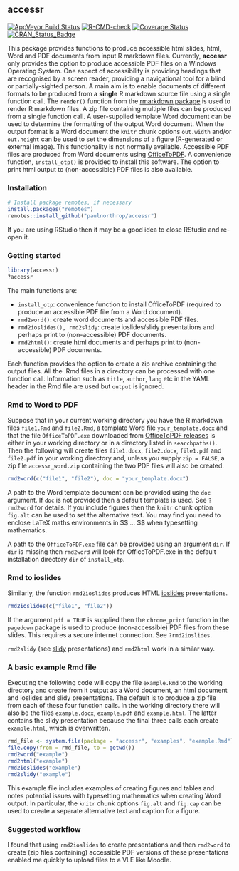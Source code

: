 
<!-- README.md is generated from README.Rmd. Please edit that file -->

## accessr

[![AppVeyor Build
Status](https://ci.appveyor.com/api/projects/status/github/paulnorthrop/accessr?branch=master&svg=true)](https://ci.appveyor.com/project/paulnorthrop/accessr)
[![R-CMD-check](https://github.com/paulnorthrop/accessr/actions/workflows/R-CMD-check.yaml/badge.svg)](https://github.com/paulnorthrop/accessr/actions/workflows/R-CMD-check.yaml)
[![Coverage
Status](https://codecov.io/github/paulnorthrop/accessr/coverage.svg?branch=master)](https://app.codecov.io/github/paulnorthrop/accessr?branch=master)
[![CRAN_Status_Badge](https://www.r-pkg.org/badges/version/accessr)](https://cran.r-project.org/package=accessr)

This package provides functions to produce accessible html slides, html,
Word and PDF documents from input R markdown files. Currently,
**accessr** only provides the option to produce accessible PDF files on
a Windows Operating System. One aspect of accessibility is providing
headings that are recognised by a screen reader, providing a
navigational tool for a blind or partially-sighted person. A main aim is
to enable documents of different formats to be produced from a
**single** R markdown source file using a single function call. The
`render()` function from the [rmarkdown
package](https://cran.r-project.org/package=rmarkdown) is used to render
R markdown files. A zip file containing multiple files can be produced
from a single function call. A user-supplied template Word document can
be used to determine the formatting of the output Word document. When
the output format is a Word document the `knitr` chunk options
`out.width` and/or `out.height` can be used to set the dimensions of a
figure (R-generated or external image). This functionality is not
normally available. Accessible PDF files are produced from Word
documents using [OfficeToPDF](https://github.com/cognidox/OfficeToPDF).
A convenience function, `install_otp()` is provided to install this
software. The option to print html output to (non-accessible) PDF files
is also available.

### Installation

``` r
# Install package remotes, if necessary
install.packages("remotes")
remotes::install_github("paulnorthrop/accessr")
```

If you are using RStudio then it may be a good idea to close RStudio and
re-open it.

### Getting started

``` r
library(accessr)
?accessr
```

The main functions are:

- `install_otp`: convenience function to install OfficeToPDF (required
  to produce an accessible PDF file from a Word document).
- `rmd2word()`: create word documents and accessible PDF files.
- `rmd2ioslides(), rmd2slidy`: create ioslides/slidy presentations and
  perhaps print to (non-accessible) PDF documents.
- `rmd2html()`: create html documents and perhaps print to
  (non-accessible) PDF documents.

Each function provides the option to create a zip archive containing the
output files. All the .Rmd files in a directory can be processed with
one function call. Information such as `title`, `author`, `lang` etc in
the YAML header in the Rmd file are used but `output` is ignored.

### Rmd to Word to PDF

Suppose that in your current working directory you have the R markdown
files `file1.Rmd` and `file2.Rmd`, a template Word file
`your_template.docx` and that the file `OfficeToPDF.exe` downloaded from
[OfficeToPDF releases](https://github.com/cognidox/OfficeToPDF/releases)
is either in your working directory or in a directory listed in
`searchpaths()`. Then the following will create files `file1.docx`,
`file2.docx`, `file1.pdf` and `file2.pdf` in your working directory and,
unless you supply `zip = FALSE`, a zip file `accessr_word.zip`
containing the two PDF files will also be created.

``` r
rmd2word(c("file1", "file2"), doc = "your_template.docx")
```

A path to the Word template document can be provided using the `doc`
argument. If `doc` is not provided then a default template is used. See
`?rmd2word` for details. If you include figures then the `knitr` chunk
option `fig.alt` can be used to set the alternative text. You may find
you need to enclose LaTeX maths environments in \$\$ … \$\$ when
typesetting mathematics.

A path to the `OfficeToPDF.exe` file can be provided using an argument
`dir`. If `dir` is missing then `rmd2word` will look for OfficeToPDF.exe
in the default installation directory `dir` of `install_otp`.

### Rmd to ioslides

Similarly, the function `rmd2ioslides` produces HTML
[ioslides](https://bookdown.org/yihui/rmarkdown/ioslides-presentation.html)
presentations.

``` r
rmd2ioslides(c("file1", "file2"))
```

If the argument `pdf = TRUE` is supplied then the `chrome_print`
function in the `pagedown` package is used to produce (non-accessible)
PDF files from these slides. This requires a secure internet connection.
See `?rmd2ioslides`.

`rmd2slidy` (see
[slidy](https://bookdown.org/yihui/rmarkdown/slidy-presentation.html)
presentations) and `rmd2html` work in a similar way.

### A basic example Rmd file

Executing the following code will copy the file `example.Rmd` to the
working directory and create from it output as a Word document, an html
document and ioslides and slidy presentations. The default is to produce
a zip file from each of these four function calls. In the working
directory there will also be the files `example.docx`, `example.pdf` and
`example.html`. The latter contains the slidy presentation because the
final three calls each create `example.html`, which is overwritten.

``` r
rmd_file <- system.file(package = "accessr", "examples", "example.Rmd")
file.copy(from = rmd_file, to = getwd())
rmd2word("example")
rmd2html("example")
rmd2ioslides("example")
rmd2slidy("example")
```

This example file includes examples of creating figures and tables and
notes potential issues with typesetting mathematics when creating Word
output. In particular, the `knitr` chunk options `fig.alt` and `fig.cap`
can be used to create a separate alternative text and caption for a
figure.

### Suggested workflow

I found that using `rmd2ioslides` to create presentations and then
`rmd2word` to create (zip files containing) accessible PDF versions of
these presentations enabled me quickly to upload files to a VLE like
Moodle.
